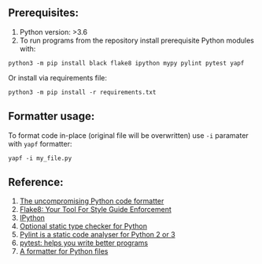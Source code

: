 ## Prerequisites:
1. Python version: >3.6
2. To run programs from the repository install prerequisite Python modules with:
```shell
python3 -m pip install black flake8 ipython mypy pylint pytest yapf
```
Or install via requirements file:
```shell
python3 -m pip install -r requirements.txt
```

## Formatter usage:
To format code in-place (original file will be overwritten) use `-i` paramater with `yapf` formatter:
```shell
yapf -i my_file.py
```

## Reference:
1. [The uncompromising Python code formatter](https://github.com/psf/black)
2. [Flake8: Your Tool For Style Guide Enforcement](https://flake8.pycqa.org/en/latest/)
3. [IPython](https://ipython.org/)
4. [Optional static type checker for Python](http://mypy-lang.org/)
5. [Pylint is a static code analyser for Python 2 or 3](https://pylint.pycqa.org/en/latest/)
6. [pytest: helps you write better programs](https://docs.pytest.org/en/7.1.x/)
7. [A formatter for Python files](https://github.com/google/yapf)